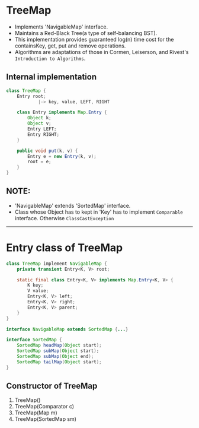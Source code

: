 # TreeMap

* Implements 'NavigableMap' interface.
* Maintains a Red-Black Tree(a type of self-balancing BST).
* This implementation provides guaranteed log(n) time cost for the containsKey, get, put and remove operations.
* Algorithms are adaptations of those in Cormen, Leiserson, and Rivest's `Introduction to Algorithms`.


## Internal implementation

```java
class TreeMap {
    Entry root;
            |-> key, value, LEFT, RIGHT

    class Entry implements Map.Entry {
        Object k;
        Object v;
        Entry LEFT;
        Entry RIGHT;
    }

    public void put(k, v) {
        Entry e = new Entry(k, v);
        root = e;
    }
}
```

## NOTE:
* 'NavigableMap' extends 'SortedMap' interface.
* Class whose Object has to kept in 'Key' has to implement `Comparable` interface. Otherwise `ClassCastException`

---

# Entry class of TreeMap

```java
class TreeMap implement NavigableMap {
    private transient Entry<K, V> root;

    static final class Entry<K, V> implements Map.Entry<K, V> {
        K key;
        V value;
        Entry<K, V> left;
        Entry<K, V> right;
        Entry<K, V> parent;
    }
}

interface NavigableMap extends SortedMap {...}

interface SortedMap {
    SortedMap headMap(Object start);
    SortedMap subMap(Object start);
    SortedMap subMap(Object end);
    SortedMap tailMap(Object start);
}
```

## Constructor of TreeMap

1. TreeMap()
2. TreeMap(Comparator c)
3. TreeMap(Map m)
4. TreeMap(SortedMap sm)
